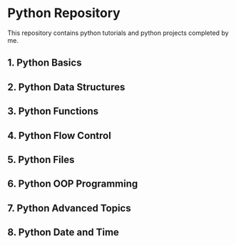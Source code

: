 # **Python Repository**

This repository contains python tutorials and python projects completed by me.


## **1.	Python Basics**

## **2.	Python Data Structures**

## **3.	Python Functions**

## **4.	Python Flow Control**

## **5.	Python Files**

## **6.	Python OOP Programming**

## **7.	Python Advanced Topics**

## **8.	Python Date and Time**


